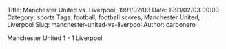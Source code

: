 Title: Manchester United vs. Liverpool, 1991/02/03
Date: 1991/02/03 00:00
Category: sports
Tags: football, football scores, Manchester United, Liverpool
Slug: manchester-united-vs-liverpool
Author: carbonero


Manchester United 1 - 1 Liverpool
